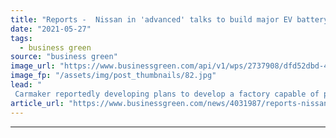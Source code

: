 ```yaml
---
title: "Reports -  Nissan in 'advanced' talks to build major EV battery factory in Sunderland"
date: "2021-05-27"
tags: 
  - business green
source: "business green"
image_url: "https://www.businessgreen.com/api/v1/wps/2737908/dfd52dbd-429a-45b1-b8e1-6021ccea099d/6/Nissan-sunderland-car-plant-185x114.jpg"
image_fp: "/assets/img/post_thumbnails/82.jpg"
lead: "
 Carmaker reportedly developing plans to develop a factory capable of producing 200,000 EV batteries a year at its Sunderland car plant ..."
article_url: "https://www.businessgreen.com/news/4031987/reports-nissan-advanced-talks-build-major-ev-battery-factory-sunderland"
---
```


---
